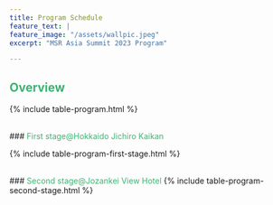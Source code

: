 ```yaml
---
title: Program Schedule
feature_text: |
feature_image: "/assets/wallpic.jpeg"
excerpt: "MSR Asia Summit 2023 Program"

---
```

<!-- <small>Talk 20 mins, QA 5 mins.</small> -->

## <font color="MediumSeaGreen">Overview</font> 

{% include table-program.html %}

<br>
### <font color="MediumSeaGreen">First stage@Hokkaido Jichiro Kaikan</font>

{% include table-program-first-stage.html %}

<br>
### <font color="MediumSeaGreen">Second stage@Jozankei View Hotel</font>
{% include table-program-second-stage.html %}
